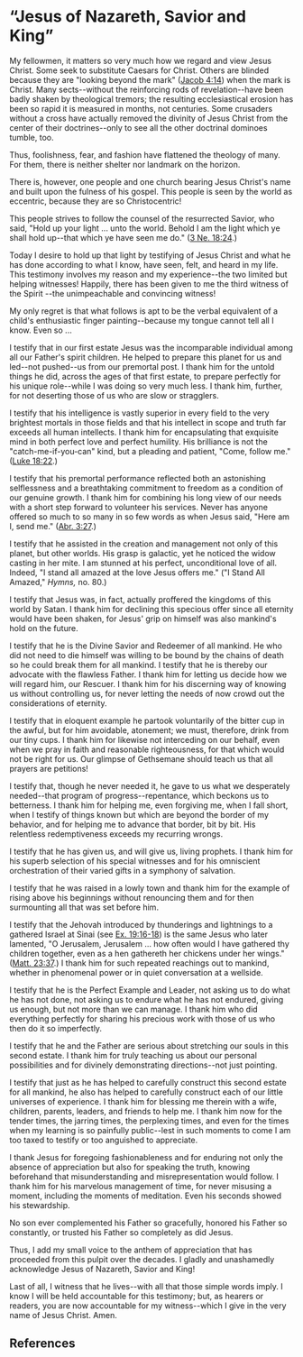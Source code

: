 # “Jesus of Nazareth, Savior and King”

My fellowmen, it matters so very much how we regard and view Jesus Christ.
Some seek to substitute Caesars for Christ. Others are blinded because they
are "looking beyond the mark" ([Jacob
4:14](/scriptures/bofm/jacob/4.14?lang=eng#13)) when the mark is Christ. Many
sects--without the reinforcing rods of revelation--have been badly shaken by
theological tremors; the resulting ecclesiastical erosion has been so rapid it
is measured in months, not centuries. Some crusaders without a cross have
actually removed the divinity of Jesus Christ from the center of their
doctrines--only to see all the other doctrinal dominoes tumble, too.

Thus, foolishness, fear, and fashion have flattened the theology of many. For
them, there is neither shelter nor landmark on the horizon.

There is, however, one people and one church bearing Jesus Christ's name and
built upon the fulness of his gospel. This people is seen by the world as
eccentric, because they are so Christocentric!

This people strives to follow the counsel of the resurrected Savior, who said,
"Hold up your light ... unto the world. Behold I am the light which ye shall
hold up--that which ye have seen me do." ([3 Ne.
18:24](/scriptures/bofm/3-ne/18.24?lang=eng#23).)

Today I desire to hold up that light by testifying of Jesus Christ and what he
has done according to what I know, have seen, felt, and heard in my life. This
testimony involves my reason and my experience--the two limited but helping
witnesses! Happily, there has been given to me the third witness of the Spirit
--the unimpeachable and convincing witness!

My only regret is that what follows is apt to be the verbal equivalent of a
child's enthusiastic finger painting--because my tongue cannot tell all I
know. Even so ...

I testify that in our first estate Jesus was the incomparable individual among
all our Father's spirit children. He helped to prepare this planet for us and
led--not pushed--us from our premortal post. I thank him for the untold things
he did, across the ages of that first estate, to prepare perfectly for his
unique role--while I was doing so very much less. I thank him, further, for
not deserting those of us who are slow or stragglers.

I testify that his intelligence is vastly superior in every field to the very
brightest mortals in those fields and that his intellect in scope and truth
far exceeds all human intellects. I thank him for encapsulating that exquisite
mind in both perfect love and perfect humility. His brilliance is not the
"catch-me-if-you-can" kind, but a pleading and patient, "Come, follow me."
([Luke 18:22](/scriptures/nt/luke/18.22?lang=eng#21).)

I testify that his premortal performance reflected both an astonishing
selflessness and a breathtaking commitment to freedom as a condition of our
genuine growth. I thank him for combining his long view of our needs with a
short step forward to volunteer his services. Never has anyone offered so much
to so many in so few words as when Jesus said, "Here am I, send me." ([Abr.
3:27](/scriptures/pgp/abr/3.27?lang=eng#26).)

I testify that he assisted in the creation and management not only of this
planet, but other worlds. His grasp is galactic, yet he noticed the widow
casting in her mite. I am stunned at his perfect, unconditional love of all.
Indeed, "I stand all amazed at the love Jesus offers me." ("I Stand All
Amazed," _Hymns,_ no. 80.)

I testify that Jesus was, in fact, actually proffered the kingdoms of this
world by Satan. I thank him for declining this specious offer since all
eternity would have been shaken, for Jesus' grip on himself was also mankind's
hold on the future.

I testify that he is the Divine Savior and Redeemer of all mankind. He who did
not need to die himself was willing to be bound by the chains of death so he
could break them for all mankind. I testify that he is thereby our advocate
with the flawless Father. I thank him for letting us decide how we will regard
him, our Rescuer. I thank him for his discerning way of knowing us without
controlling us, for never letting the needs of now crowd out the
considerations of eternity.

I testify that in eloquent example he partook voluntarily of the bitter cup in
the awful, but for him avoidable, atonement; we must, therefore, drink from
our tiny cups. I thank him for likewise not interceding on our behalf, even
when we pray in faith and reasonable righteousness, for that which would not
be right for us. Our glimpse of Gethsemane should teach us that all prayers
are petitions!

I testify that, though he never needed it, he gave to us what we desperately
needed--that program of progress--repentance, which beckons us to betterness.
I thank him for helping me, even forgiving me, when I fall short, when I
testify of things known but which are beyond the border of my behavior, and
for helping me to advance that border, bit by bit. His relentless
redemptiveness exceeds my recurring wrongs.

I testify that he has given us, and will give us, living prophets. I thank him
for his superb selection of his special witnesses and for his omniscient
orchestration of their varied gifts in a symphony of salvation.

I testify that he was raised in a lowly town and thank him for the example of
rising above his beginnings without renouncing them and for then surmounting
all that was set before him.

I testify that the Jehovah introduced by thunderings and lightnings to a
gathered Israel at Sinai (see [Ex.
19:16-18](/scriptures/ot/ex/19.16-18?lang=eng#15)) is the same Jesus who later
lamented, "O Jerusalem, Jerusalem ... how often would I have gathered thy
children together, even as a hen gathereth her chickens under her wings."
([Matt. 23:37](/scriptures/nt/matt/23.37?lang=eng#36).) I thank him for such
repeated reachings out to mankind, whether in phenomenal power or in quiet
conversation at a wellside.

I testify that he is the Perfect Example and Leader, not asking us to do what
he has not done, not asking us to endure what he has not endured, giving us
enough, but not more than we can manage. I thank him who did everything
perfectly for sharing his precious work with those of us who then do it so
imperfectly.

I testify that he and the Father are serious about stretching our souls in
this second estate. I thank him for truly teaching us about our personal
possibilities and for divinely demonstrating directions--not just pointing.

I testify that just as he has helped to carefully construct this second estate
for all mankind, he also has helped to carefully construct each of our little
universes of experience. I thank him for blessing me therein with a wife,
children, parents, leaders, and friends to help me. I thank him now for the
tender times, the jarring times, the perplexing times, and even for the times
when my learning is so painfully public--lest in such moments to come I am too
taxed to testify or too anguished to appreciate.

I thank Jesus for foregoing fashionableness and for enduring not only the
absence of appreciation but also for speaking the truth, knowing beforehand
that misunderstanding and misrepresentation would follow. I thank him for his
marvelous management of time, for never misusing a moment, including the
moments of meditation. Even his seconds showed his stewardship.

No son ever complemented his Father so gracefully, honored his Father so
constantly, or trusted his Father so completely as did Jesus.

Thus, I add my small voice to the anthem of appreciation that has proceeded
from this pulpit over the decades. I gladly and unashamedly acknowledge Jesus
of Nazareth, Savior and King!

Last of all, I witness that he lives--with all that those simple words imply.
I know I will be held accountable for this testimony; but, as hearers or
readers, you are now accountable for my witness--which I give in the very name
of Jesus Christ. Amen.

## References

